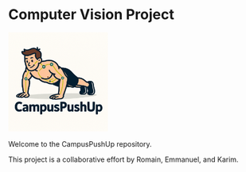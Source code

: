 
# Computer Vision Project

<img src="media/push-up_logo.png" width="200" />

Welcome to the CampusPushUp repository. 

This project is a collaborative effort by Romain, Emmanuel, and Karim.

